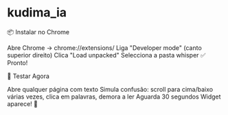 # kudima_ia


📦 Instalar no Chrome

Abre Chrome → chrome://extensions/
Liga "Developer mode" (canto superior direito)
Clica "Load unpacked"
Selecciona a pasta whisper
✅ Pronto!

🧪 Testar Agora

Abre qualquer página com texto
Simula confusão: scroll para cima/baixo várias vezes, clica em palavras, demora a ler
Aguarda 30 segundos
Widget aparece! 🎉